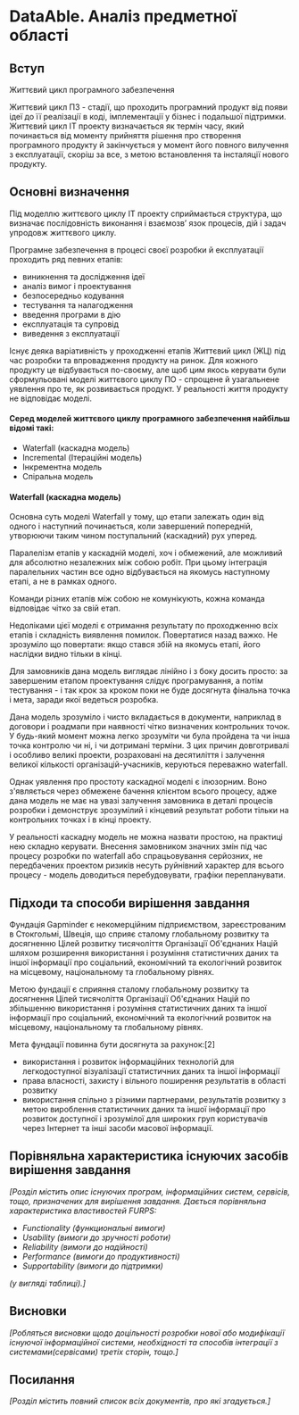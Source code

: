 # DataAble. Аналіз предметної області

## Вступ

Життєвий цикл програмного забезпечення

Життєвий цикл ПЗ - стадії, що проходить програмний продукт від появи ідеї 
до її реалізації в коді, імплементації у бізнес і подальшої підтримки. 
Життєвий цикл ІТ проекту визначається як термін часу, який починається від моменту прийняття 
рішення про створення програмного продукту й закінчується у момент 
його повного вилучення з експлуатації, скоріш за все, 
з метою встановлення та інсталяції нового продукту. 



## Основні визначення

Під моделлю життєвого циклу ІТ проекту сприймається структура, що визначає послідовність виконання і взаємозв’
язок процесів, дій і задач упродовж життєвого циклу.

Програмне забезпечення в процесі своєї розробки й експлуатації проходить ряд певних етапів:

  - виникнення та дослідження ідеї
  - аналіз вимог i проектування
  - безпосередньо кодування
  - тестування та налагодження
  - введення програми в дію
  - експлуатація та супровід
  - виведення з експлуатації
  
Існує деяка варіативність у проходженні етапів Життєвий цикл (ЖЦ) під час розробки 
та впровадження продукту на ринок. Для кожного продукту 
це відбувається по-своєму, але щоб цим якось керувати були сформульовані 
моделі життєвого циклу ПО - спрощене й узагальнене уявлення про те, 
як розвивається продукт. 
У реальності життя продукту не відповідає моделі.

<h4>Серед моделей життєвого циклу програмного забезпечення найбільш відомі такі:</h4>

  - Waterfall (каскадна модель)
  - Incremental (Ітераційні модель)
  - Інкрементна модель
  - Спіральна модель

<h4>Waterfall (каскадна модель) </h4>

Основна суть моделі Waterfall у тому, що етапи залежать один від одного 
і наступний починається, коли завершений попередній, утворюючи таким чином
 поступальний (каскадний) рух уперед.

Паралелізм етапів у каскадній моделі, хоч і обмежений, 
але можливий для абсолютно незалежних між собою робіт. 
При цьому інтеграція паралельних частин все одно відбувається на якомусь 
наступному етапі, а не в рамках одного.

Команди різних етапів між собою не комунікують, 
кожна команда відповідає чітко за свій етап.

Недоліками цієї моделі є отримання результату по проходженню всіх етапів 
і складність виявлення помилок. Повертатися назад важко. Не зрозуміло 
що повертати: якщо стався збій на якомусь етапі, його наслідки видно тільки 
в кінці.

Для замовників дана модель виглядає лінійно і з боку досить просто: 
за завершеним етапом проектування слідує програмування, 
а потім тестування - і так крок за кроком поки не буде досягнута фінальна 
точка і мета, заради якої ведеться розробка.

Дана модель зрозуміло і чисто вкладається в документи, 
наприклад в договори і роадмапи при наявності чітко визначених 
контрольних точок. У будь-який момент можна легко зрозуміти чи була пройдена 
та чи інша точка контролю чи ні, і чи дотримані терміни. 
З цих причин довготривалі і особливо великі проекти, розраховані 
на десятиліття і залучення великої кількості організацій-учасників, 
керуються переважно waterfall.

Однак уявлення про простоту каскадної моделі є ілюзорним. 
Воно з'являється через обмежене бачення клієнтом всього процесу, 
адже дана модель не має на увазі залучення замовника 
в деталі процесів розробки і демонструє зрозумілий і кінцевий результат 
роботи тільки на контрольних точках і в кінці проекту.

У реальності каскадну модель не можна назвати простою, 
на практиці нею складно керувати. Внесення замовником значних змін під час 
процесу розробки по waterfall або спрацьовування серйозних, не передбачених
проектом ризиків несуть руйнівний характер для всього процесу - модель 
доводиться перебудовувати, графіки перепланувати.


## Підходи та способи вирішення завдання

Фундація Gapminder є некомерційним підприємством, зареєстрованим в Стокгольмі, Швеція, що сприяє сталому глобальному розвитку та досягненню Цілей розвитку тисячоліття Організації Об'єднаних Націй шляхом розширення використання і розуміння статистичних даних та іншої інформації про соціальний, економічний та екологічний розвиток на місцевому, національному та глобальному рівнях.

Метою фундації є сприяння сталому глобальному розвитку та досягнення Цілей тисячоліття Організації Об'єднаних Націй по збільшенню використання і розуміння статистичних даних та іншої інформації про соціальний, економічний та екологічний розвиток на місцевому, національному та глобальному рівнях.

Мета фундації повинна бути досягнута за рахунок:[2]

- використання і розвиток інформаційних технологій для легкодоступної візуалізації статистичних даних та іншої інформації
- права власності, захисту і вільного поширення результатів в області розвитку
- використання спільно з різними партнерами, результатів розвитку з метою вироблення статистичних даних та іншої інформації про розвиток доступної і зрозумілої для широких груп користувачів через Інтернет та інші засоби масової інформації.
 

## Порівняльна характеристика існуючих засобів вирішення завдання

*[Розділ містить опис існуючих програм, інформаційних систем, сервісів, тощо, призначених для вирішення 
завдання. Дається порівняльна характеристика властивостей FURPS:*
- *Functionality (функциональні вимоги)*
- *Usability (вимоги до зручності роботи)*
- *Reliability (вимоги до надійності)*
- *Performance (вимоги до продуктивності)*
- *Supportability (вимоги до підтримки)*

 *(у вигляді таблиці).]*

## Висновки

*[Робляться висновки щодо доцільності розробки нової або модифікації існуючої інформаційної системи, необхідності та способів інтеграції з системами(сервісами) третіх сторін, тощо.]*

## Посилання

*[Розділ містить повний список всіх документів, про які згадується.]*
